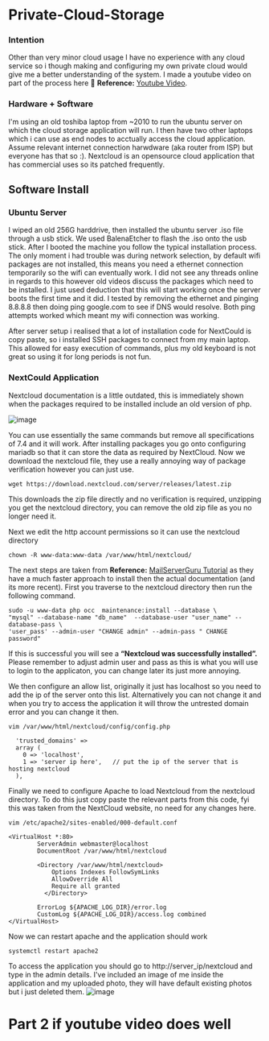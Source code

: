 # Private-Cloud-Storage

### Intention
Other than very minor cloud usage I have no experience with any cloud service so i though making and configuring my own private cloud would give me a better understanding of the system. I made a youtube video on part of the process here 🔗 **Reference:** [Youtube Video](https://www.youtube.com/watch?v=cMgL5Ng5fzU).  

### Hardware + Software
I'm using an old toshiba laptop from ~2010 to run the ubuntu server on which the cloud storage application will run. I then have two other laptops which i can use as end nodes to acctually access the cloud application. Assume relevant internet connection harwdware (aka router from ISP) but everyone has that so :). Nextcloud is an opensource cloud application that has commercial uses so its patched frequently. 

## Software Install
### Ubuntu Server
I wiped an old 256G harddrive, then installed the ubuntu server .iso file through a usb stick. We used BalenaEtcher to flash the .iso onto the usb stick. After I booted the machine you follow the typical installation process. The only moment i had trouble was during network selection, by default wifi packages are not installed, this means you need a ethernet connection temporarily so the wifi can eventually work. I did not see any threads online in regards to this however old videos discuss the packages which need to be installed. I just used deduction that this will start working once the server boots the first time and it did. I tested by removing the ethernet and pinging 8.8.8.8 then doing ping google.com to see if DNS would resolve. Both ping attempts worked which meant my wifi connection was working. 

After server setup i realised that a lot of installation code for NextCould is copy paste, so i installed SSH packages to connect from my main laptop. This allowed for easy execution of commands, plus my old keyboard is not great so using it for long periods is not fun. 

### NextCould Application
Nextcloud documentation is a little outdated, this is immediately shown when the packages required to be installed include an old version of php. 

<img alt="image" src="https://github.com/user-attachments/assets/3fefce16-5425-4983-adad-df257681c9b3" />

You can use essentially the same commands but remove all specifications of 7.4 and it will work. After installing packages you go onto configuring mariadb so that it can store the data as required by NextCloud. Now we download the nextcloud file, they use a really annoying way of package verification however you can just use.

```
wget https://download.nextcloud.com/server/releases/latest.zip
```

This downloads the zip file directly and no verification is required, unzipping you get the nextcloud directory, you can remove the old zip file as you no longer need it.

Next we edit the http account permissions so it can use the nextcloud directory
```
chown -R www-data:www-data /var/www/html/nextcloud/
```

The next steps are taken from **Reference:** [MailServerGuru Tutorial](https://mailserverguru.com/install-nextcloud-on-ubuntu-24-04-lts/) as they have a much faster approach to install then the actual documentation (and its more recent). First you traverse to the nextcloud directory then run the following command.

```
sudo -u www-data php occ  maintenance:install --database \
"mysql" --database-name "db_name"  --database-user "user_name" --database-pass \
'user_pass' --admin-user "CHANGE admin" --admin-pass " CHANGE password"
```

If this is successful you will see a **“Nextcloud was successfully installed”.** Please remember to adjust admin user and pass as this is what you will use to login to the applicaton, you can change later its just more annoying. 

We then configure an allow list, originally it just has localhost so you need to add the ip of the server onto this list. Alternatively you can not change it and when you try to access the application it will throw the untrested domain error and you can change it then.

```
vim /var/www/html/nextcloud/config/config.php

  'trusted_domains' =>
  array (
    0 => 'localhost',
    1 => 'server ip here',   // put the ip of the server that is hosting nextcloud
  ),
```

Finally we need to configure Apache to load Nextcloud from the nextcloud directory. To do this just copy paste the relevant parts from this code, fyi this was taken from the NextCloud website, no need for any changes here.

```
vim /etc/apache2/sites-enabled/000-default.conf

<VirtualHost *:80>
        ServerAdmin webmaster@localhost
        DocumentRoot /var/www/html/nextcloud
        
        <Directory /var/www/html/nextcloud>
            Options Indexes FollowSymLinks
            AllowOverride All
            Require all granted
	      </Directory>
        
        ErrorLog ${APACHE_LOG_DIR}/error.log
        CustomLog ${APACHE_LOG_DIR}/access.log combined
</VirtualHost>
```

Now we can restart apache and the application should work 
```
systemctl restart apache2
```

To access the application you should go to http://server_ip/nextcloud and type in the admin details. I've included an image of me inside the application and my uploaded photo, they will have default existing photos but i just deleted them. 
<img alt="image" src="https://github.com/user-attachments/assets/400e9d92-16fb-4206-bdb7-75575a6be578" />


# Part 2 if youtube video does well



